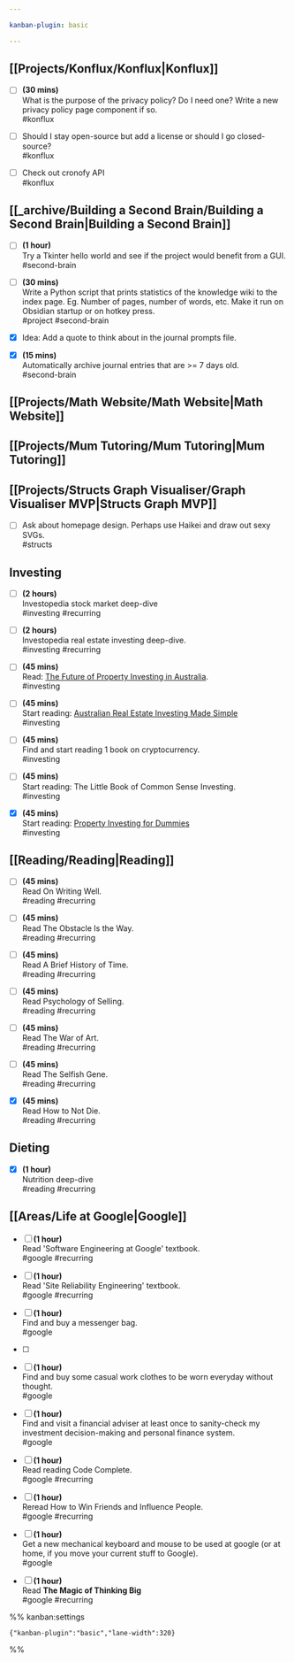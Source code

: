 ```yaml
---

kanban-plugin: basic

---
```


## [[Projects/Konflux/Konflux|Konflux]]

- [ ] **(30 mins)**<br>What is the purpose of the privacy policy? Do I need one? Write a new privacy policy page component if so.<br>#konflux
- [ ] Should I stay open-source but add a license or should I go closed-source?<br>#konflux
- [ ] Check out cronofy API<br>#konflux


## [[_archive/Building a Second Brain/Building a Second Brain|Building a Second Brain]]

- [ ] **(1 hour)**<br>Try a Tkinter hello world and see if the project would benefit from a GUI.<br>#second-brain
- [ ] **(30 mins)**<br>Write a Python script that prints statistics of the knowledge wiki to the index page. Eg. Number of pages, number of words, etc. Make it run on Obsidian startup or on hotkey press.<br>#project #second-brain
- [x] Idea: Add a quote to think about in the journal prompts file.
- [x] **(15 mins)**<br>Automatically archive journal entries that are >= 7 days old.<br>#second-brain


## [[Projects/Math Website/Math Website|Math Website]]



## [[Projects/Mum Tutoring/Mum Tutoring|Mum Tutoring]]



## [[Projects/Structs Graph Visualiser/Graph Visualiser MVP|Structs Graph MVP]]

- [ ] Ask about homepage design. Perhaps use Haikei and draw out sexy SVGs.<br>#structs


## Investing

- [ ] **(2 hours)**<br>Investopedia stock market deep-dive<br>#investing  #recurring
- [ ] **(2 hours)**<br>Investopedia real estate investing deep-dive.<br>#investing  #recurring
- [ ] **(45 mins)**<br>Read: [The Future of Property Investing in Australia](https://www.goodreads.com/book/show/36096769-the-future-of-property-investing-in-australia).<br>#investing
- [ ] **(45 mins)**<br>Start reading: [Australian Real Estate Investing Made Simple](https://www.amazon.com.au/Australian-Real-Estate-Investing-Simple-ebook/dp/B08DV5YFN5)<br>#investing
- [ ] **(45 mins)**<br>Find and start reading 1 book on cryptocurrency.<br>#investing
- [ ] **(45 mins)**<br>Start reading: The Little Book of Common Sense Investing.<br>#investing
- [x] **(45 mins)**<br>Start reading: [Property Investing for Dummies](https://www.amazon.com.au/Property-Investing-Dummies-Bruce-Brammall-ebook/dp/B00B9UCJSQ#customerReviews)<br>#investing


## [[Reading/Reading|Reading]]

- [ ] **(45 mins)**<br>Read On Writing Well.<br>#reading #recurring
- [ ] **(45 mins)**<br>Read The Obstacle Is the Way.<br>#reading #recurring
- [ ] **(45 mins)**<br>Read A Brief History of Time.<br>#reading #recurring
- [ ] **(45 mins)**<br>Read Psychology of Selling.<br>#reading #recurring
- [ ] **(45 mins)**<br>Read The War of Art.<br>#reading #recurring
- [ ] **(45 mins)**<br>Read The Selfish Gene.<br>#reading #recurring
- [x] **(45 mins)**<br>Read How to Not Die.<br>#reading #recurring


## Dieting

- [x] **(1 hour)**<br>Nutrition deep-dive<br>#reading #recurring


## [[Areas/Life at Google|Google]]

- [ ] **(1 hour)**<br>Read 'Software Engineering at Google' textbook.<br>#google #recurring
- [ ] **(1 hour)**<br>Read 'Site Reliability Engineering' textbook.<br>#google #recurring
- [ ] **(1 hour)**<br>Find and buy a messenger bag.<br>#google
- [ ] 
- [ ] **(1 hour)**<br>Find and buy some casual work clothes to be worn everyday without thought.<br>#google
- [ ] **(1 hour)**<br>Find and visit a financial adviser at least once to sanity-check my investment decision-making and personal finance system.<br>#google
- [ ] **(1 hour)**<br>Read reading Code Complete.<br>#google #recurring
- [ ] **(1 hour)**<br>Reread How to Win Friends and Influence People.<br>#google #recurring
- [ ] **(1 hour)**<br>Get a new mechanical keyboard and mouse to be used at google (or at home, if you move your current stuff to Google).<br>#google
- [ ] **(1 hour)**<br>Read **The Magic of Thinking Big**<br>#google #recurring




%% kanban:settings
```
{"kanban-plugin":"basic","lane-width":320}
```
%%